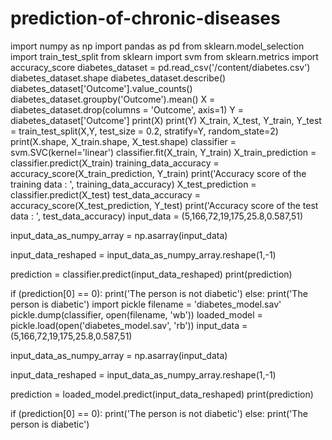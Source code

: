 # prediction-of-chronic-diseases


import numpy as np
import pandas as pd
from sklearn.model_selection import train_test_split
from sklearn import svm
from sklearn.metrics import accuracy_score
diabetes_dataset = pd.read_csv('/content/diabetes.csv') 
diabetes_dataset.shape
diabetes_dataset.describe()
diabetes_dataset['Outcome'].value_counts()
diabetes_dataset.groupby('Outcome').mean()
X = diabetes_dataset.drop(columns = 'Outcome', axis=1)
Y = diabetes_dataset['Outcome']
print(X)
print(Y)
X_train, X_test, Y_train, Y_test = train_test_split(X,Y, test_size = 0.2, stratify=Y, random_state=2)
print(X.shape, X_train.shape, X_test.shape)
classifier = svm.SVC(kernel='linear')
classifier.fit(X_train, Y_train)
X_train_prediction = classifier.predict(X_train)
training_data_accuracy = accuracy_score(X_train_prediction, Y_train)
print('Accuracy score of the training data : ', training_data_accuracy)
X_test_prediction = classifier.predict(X_test)
test_data_accuracy = accuracy_score(X_test_prediction, Y_test)
print('Accuracy score of the test data : ', test_data_accuracy)
input_data = (5,166,72,19,175,25.8,0.587,51)

input_data_as_numpy_array = np.asarray(input_data)

input_data_reshaped = input_data_as_numpy_array.reshape(1,-1)

prediction = classifier.predict(input_data_reshaped)
print(prediction)

if (prediction[0] == 0):
  print('The person is not diabetic')
else:
  print('The person is diabetic')
import pickle
filename = 'diabetes_model.sav'
pickle.dump(classifier, open(filename, 'wb'))
loaded_model = pickle.load(open('diabetes_model.sav', 'rb'))
input_data = (5,166,72,19,175,25.8,0.587,51)

input_data_as_numpy_array = np.asarray(input_data)

input_data_reshaped = input_data_as_numpy_array.reshape(1,-1)

prediction = loaded_model.predict(input_data_reshaped)
print(prediction)

if (prediction[0] == 0):
  print('The person is not diabetic')
else:
  print('The person is diabetic')
